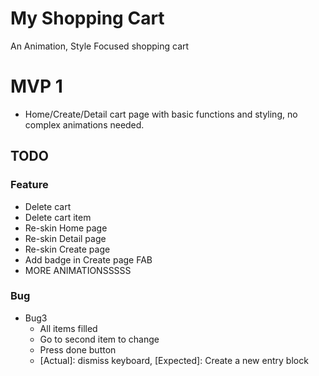# My Shopping Cart

An Animation, Style Focused shopping cart

# MVP 1

- Home/Create/Detail cart page with basic functions and styling, no complex animations needed.

## TODO

### Feature

- Delete cart
- Delete cart item
- Re-skin Home page
- Re-skin Detail page
- Re-skin Create page
- Add badge in Create page FAB
- MORE ANIMATIONSSSSS

### Bug

- Bug3
    - All items filled
    - Go to second item to change
    - Press done button
    + [Actual]: dismiss keyboard,  [Expected]: Create a new entry block